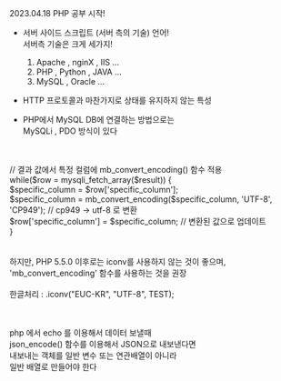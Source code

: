 2023.04.18 PHP 공부 시작!
 - 서버 사이드 스크립트 (서버 측의 기술) 언어!<br>
   서버측 기술은 크게 세가지!
   1. Apache , nginX , IIS ...
   2. PHP , Python , JAVA ...
   3. MySQL , Oracle ...
 - HTTP 프로토콜과 마찬가지로 상태를 유지하지 않는 특성

 - PHP에서 MySQL DB에 연결하는 방법으로는<br>
   MySQLi  ,  PDO 방식이 있다
<br>
<br>
// 결과 값에서 특정 컬럼에 mb_convert_encoding() 함수 적용<br>
while($row = mysqli_fetch_array($result)) {<br>
    $specific_column = $row['specific_column'];<br>
    $specific_column = mb_convert_encoding($specific_column, 'UTF-8', 'CP949'); // cp949 -> utf-8 로 변환<br>
    $row['specific_column'] = $specific_column; // 변환된 값으로 업데이트<br>
}<br>
<br>
<br>
하지만, PHP 5.5.0 이후로는 iconv를 사용하지 않는 것이 좋으며, 'mb_convert_encoding' 함수를 사용하는 것을 권장<br>
<br>
한글처리 : .iconv("EUC-KR", "UTF-8", TEST);<br>

<br><br>
php 에서 echo 를 이용해서 데이터 보낼때 <br>
json_encode() 함수를 이용해서 JSON으로 내보낸다면 <br>
내보내는 객체를 일반 변수 또는 연관배열이 아니라<br>
일반 배열로 만들어야 한다<br>
